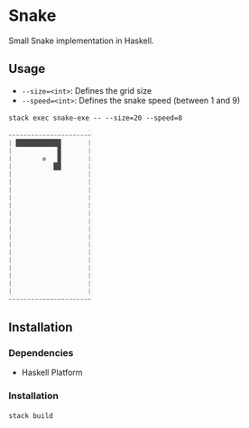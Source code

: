 # Snake

Small Snake implementation in Haskell.

## Usage

* `--size=<int>`: Defines the grid size
* `--speed=<int>`: Defines the snake speed (between 1 and 9)

```
stack exec snake-exe -- --size=20 --speed=8
```

<img src="https://raw.githubusercontent.com/kdisneur/snake/master/assets/snake.gif" width="150">

## Installation

### Dependencies

* Haskell Platform

### Installation

```
stack build
```

